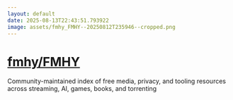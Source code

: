 ```yaml
---
layout: default
date: 2025-08-13T22:43:51.793922
image: assets/fmhy_FMHY--20250812T235946--cropped.png
---
```


# [fmhy/FMHY](https://github.com/fmhy/FMHY)

Community-maintained index of free media, privacy, and tooling resources across streaming, AI, games, books, and torrenting
